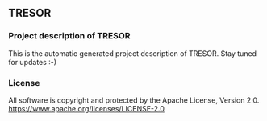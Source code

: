 ## TRESOR
### Project description of TRESOR
This is the automatic generated project description of TRESOR. Stay tuned for updates :-)
### License
All software is copyright and protected by the Apache License, Version 2.0.
https://www.apache.org/licenses/LICENSE-2.0